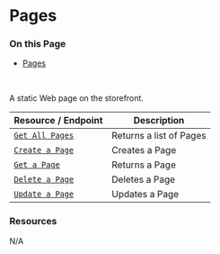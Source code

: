 # Pages

<div class="otp" id="no-index">

### On this Page	
- [Pages](#pages)
	
</div>
<br>

A static Web page on the storefront.

|Resource / Endpoint|Description|
|-|-|
|[`Get All Pages`](https://developer.bigcommerce.com/api-reference/marketing/store-content-api/pages/getallpages)|Returns a list of Pages|
|[`Create a Page`](https://developer.bigcommerce.com/api-reference/marketing/store-content-api/pages/createapage)|Creates a Page|
|[`Get a Page`](https://developer.bigcommerce.com/api-reference/marketing/store-content-api/pages/getapage)|Returns a Page|
|[`Delete a Page`](https://developer.bigcommerce.com/api-reference/marketing/store-content-api/pages/deleteapage)|Deletes a Page|
|[`Update a Page`](https://developer.bigcommerce.com/api-reference/marketing/store-content-api/pages/updateapage)|Updates a Page|


### Resources

N/A